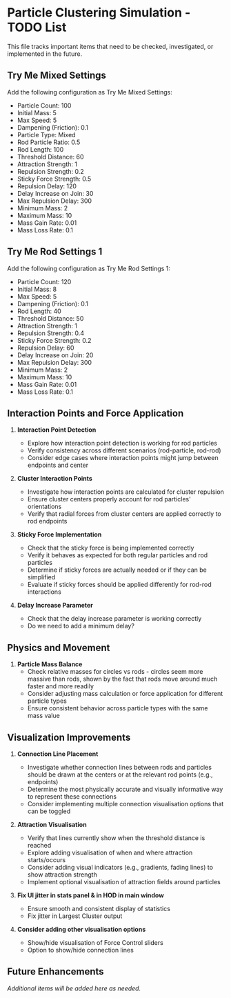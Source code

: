 # Particle Clustering Simulation - TODO List

This file tracks important items that need to be checked, investigated, or implemented in the future.

## Try Me Mixed Settings

Add the following configuration as Try Me Mixed Settings:
- Particle Count: 100
- Initial Mass: 5
- Max Speed: 5
- Dampening (Friction): 0.1
- Particle Type: Mixed
- Rod Particle Ratio: 0.5
- Rod Length: 100
- Threshold Distance: 60
- Attraction Strength: 1
- Repulsion Strength: 0.2
- Sticky Force Strength: 0.5
- Repulsion Delay: 120
- Delay Increase on Join: 30
- Max Repulsion Delay: 300
- Minimum Mass: 2
- Maximum Mass: 10
- Mass Gain Rate: 0.01
- Mass Loss Rate: 0.1

## Try Me Rod Settings 1

Add the following configuration as Try Me Rod Settings 1:
- Particle Count: 120
- Initial Mass: 8
- Max Speed: 5
- Dampening (Friction): 0.1
- Rod Length: 40
- Threshold Distance: 50
- Attraction Strength: 1
- Repulsion Strength: 0.4
- Sticky Force Strength: 0.2
- Repulsion Delay: 60
- Delay Increase on Join: 20
- Max Repulsion Delay: 300
- Minimum Mass: 2
- Maximum Mass: 10
- Mass Gain Rate: 0.01
- Mass Loss Rate: 0.1

## Interaction Points and Force Application

1. **Interaction Point Detection**
   - Explore how interaction point detection is working for rod particles
   - Verify consistency across different scenarios (rod-particle, rod-rod)
   - Consider edge cases where interaction points might jump between endpoints and center

2. **Cluster Interaction Points**
   - Investigate how interaction points are calculated for cluster repulsion
   - Ensure cluster centers properly account for rod particles' orientations
   - Verify that radial forces from cluster centers are applied correctly to rod endpoints

3. **Sticky Force Implementation**
   - Check that the sticky force is being implemented correctly
   - Verify it behaves as expected for both regular particles and rod particles
   - Determine if sticky forces are actually needed or if they can be simplified
   - Evaluate if sticky forces should be applied differently for rod-rod interactions

4. **Delay Increase Parameter**
   - Check that the delay increase parameter is working correctly
   - Do we need to add a minimum delay?

## Physics and Movement

1. **Particle Mass Balance**
   - Check relative masses for circles vs rods - circles seem more massive than rods, shown by the fact that rods move around much faster and more readily
   - Consider adjusting mass calculation or force application for different particle types
   - Ensure consistent behavior across particle types with the same mass value

## Visualization Improvements

1. **Connection Line Placement**
   - Investigate whether connection lines between rods and particles should be drawn at the centers or at the relevant rod points (e.g., endpoints)
   - Determine the most physically accurate and visually informative way to represent these connections
   - Consider implementing multiple connection visualisation options that can be toggled

2. **Attraction Visualisation**
   - Verify that lines currently show when the threshold distance is reached
   - Explore adding visualisation of when and where attraction starts/occurs
   - Consider adding visual indicators (e.g., gradients, fading lines) to show attraction strength
   - Implement optional visualisation of attraction fields around particles

3. **Fix UI jitter in stats panel & in HOD in main window**
   - Ensure smooth and consistent display of statistics
   - Fix jitter in Largest Cluster output

4. **Consider adding other visualisation options**
   - Show/hide visualisation of Force Control sliders
   - Option to show/hide connection lines

## Future Enhancements

*Additional items will be added here as needed.*
